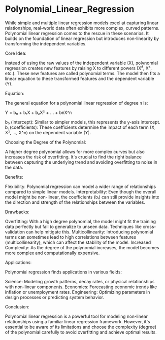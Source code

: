 # Polynomial_Linear_Regression

While simple and multiple linear regression models excel at capturing linear relationships, real-world data often exhibits more complex, curved patterns. Polynomial linear regression comes to the rescue in these scenarios. It builds on the foundation of linear regression but introduces non-linearity by transforming the independent variables.

Core Idea:

Instead of using the raw values of the independent variable (X), polynomial regression creates new features by raising X to different powers (X², X³, etc.). These new features are called polynomial terms.
The model then fits a linear equation to these transformed features and the dependent variable (Y).

Equation:

The general equation for a polynomial linear regression of degree n is:

Y = b₀ + b₁X + b₂X² + ... + bnX^n

b₀ (intercept): Similar to simpler models, this represents the y-axis intercept.
bᵢ (coefficients): These coefficients determine the impact of each term (X, X², ..., X^n) on the dependent variable (Y).

Choosing the Degree of the Polynomial:

A higher degree polynomial allows for more complex curves but also increases the risk of overfitting. 
It's crucial to find the right balance between capturing the underlying trend and avoiding overfitting to noise in the data. 

Benefits:

Flexibility: Polynomial regression can model a wider range of relationships compared to simple linear models.
Interpretability: Even though the overall model might be non-linear, the coefficients (bᵢ) can still provide insights into the direction and strength of the relationships between the variables.

Drawbacks:

Overfitting:  With a high degree polynomial, the model might fit the training data perfectly but fail to generalize to unseen data. Techniques like cross-validation can help mitigate this.
Multicollinearity: Introducing polynomial terms can sometimes lead to high correlations between features (multicollinearity), which can affect the stability of the model.
Increased Complexity: As the degree of the polynomial increases, the model becomes more complex and computationally expensive.

Applications:

Polynomial regression finds applications in various fields:

Science: Modeling growth patterns, decay rates, or physical relationships with non-linear components.
Economics:  Forecasting economic trends like inflation or unemployment rates.
Engineering:  Optimizing parameters in design processes or predicting system behavior.

Conclusion:

Polynomial linear regression is a powerful tool for modeling non-linear relationships using a familiar linear regression framework. However, it's essential to be aware of its limitations and choose the complexity (degree) of the polynomial carefully to avoid overfitting and achieve optimal results.
